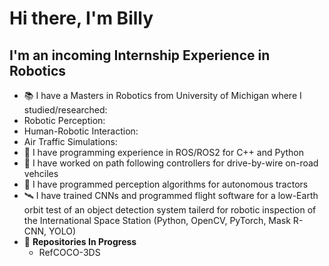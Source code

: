 # Hi there, I'm Billy


## I'm an incoming  Internship Experience in Robotics

* :books: I have a Masters in Robotics from University of Michigan where I studied/researched:
* Robotic Perception: 
* Human-Robotic Interaction: 
* Air Traffic Simulations: 
* :robot: I have programming experience in ROS/ROS2 for C++ and Python
* :car: I have worked on path following controllers for drive-by-wire on-road vehciles
* :tractor: I have programmed perception algorithms for autonomous tractors
* :artificial_satellite: I have trained CNNs and programmed flight software for a low-Earth orbit test of an object detection system tailerd for robotic inspection of the International Space Station (Python, OpenCV, PyTorch, Mask R-CNN, YOLO)
* :wrench: **Repositories In Progress** 
  * RefCOCO-3DS
